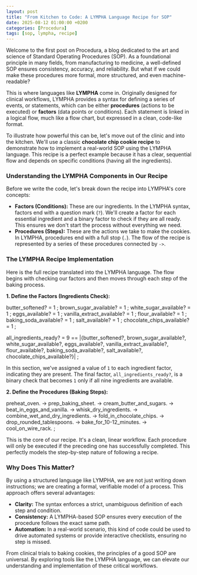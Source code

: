 ```yaml
---
layout: post
title: "From Kitchen to Code: A LYMPHA Language Recipe for SOP"
date: 2025-08-12 01:00:00 +0200
categories: [Procedura]
tags: [sop, lympha, recipe]
---
```


Welcome to the first post on Procedura, a blog dedicated to the art and science of Standard Operating Procedures (SOP). As a foundational principle in many fields, from manufacturing to medicine, a well-defined SOP ensures consistency, accuracy, and reliability. But what if we could make these procedures more formal, more structured, and even machine-readable?

This is where languages like **LYMPHA** come in. Originally designed for clinical workflows, LYMPHA provides a syntax for defining a series of events, or statements, which can be either **procedures** (actions to be executed) or **factors** (data points or conditions). Each statement is linked in a logical flow, much like a flow chart, but expressed in a clean, code-like format.

To illustrate how powerful this can be, let's move out of the clinic and into the kitchen. We'll use a classic **chocolate chip cookie recipe** to demonstrate how to implement a real-world SOP using the LYMPHA language. This recipe is a perfect example because it has a clear, sequential flow and depends on specific conditions (having all the ingredients).

### Understanding the LYMPHA Components in Our Recipe

Before we write the code, let's break down the recipe into LYMPHA's core concepts:

* **Factors (Conditions):** These are our ingredients. In the LYMPHA syntax, factors end with a question mark (`?`). We'll create a factor for each essential ingredient and a binary factor to check if they are all ready. This ensures we don't start the process without everything we need.
* **Procedures (Steps):** These are the actions we take to make the cookies. In LYMPHA, procedures end with a full stop (`.`). The flow of the recipe is represented by a series of these procedures connected by `->`.

### The LYMPHA Recipe Implementation

Here is the full recipe translated into the LYMPHA language. The flow begins with checking our factors and then moves through each step of the baking process.

**1. Define the Factors (Ingredients Check):**

butter_softened? = 1 ;
brown_sugar_available? = 1 ;
white_sugar_available? = 1 ;
eggs_available? = 1 ;
vanilla_extract_available? = 1 ;
flour_available? = 1 ;
baking_soda_available? = 1 ;
salt_available? = 1 ;
chocolate_chips_available? = 1 ;

all_ingredients_ready? = 9 == |{butter_softened?, brown_sugar_available?, white_sugar_available?, eggs_available?, vanilla_extract_available?, flour_available?, baking_soda_available?, salt_available?, chocolate_chips_available?}| ;


In this section, we've assigned a value of `1` to each ingredient factor, indicating they are present. The final factor, `all_ingredients_ready?`, is a binary check that becomes `1` only if all nine ingredients are available.

**2. Define the Procedures (Baking Steps):**

preheat_oven. -> prep_baking_sheet. ->
cream_butter_and_sugars. ->
beat_in_eggs_and_vanilla. ->
whisk_dry_ingredients. ->
combine_wet_and_dry_ingredients. ->
fold_in_chocolate_chips. ->
drop_rounded_tablespoons. ->
bake_for_10-12_minutes. ->
cool_on_wire_rack. ;


This is the core of our recipe. It's a clean, linear workflow. Each procedure will only be executed if the preceding one has successfully completed. This perfectly models the step-by-step nature of following a recipe.

### Why Does This Matter?

By using a structured language like LYMPHA, we are not just writing down instructions; we are creating a formal, verifiable model of a process. This approach offers several advantages:

* **Clarity:** The syntax enforces a strict, unambiguous definition of each step and condition.
* **Consistency:** A LYMPHA-based SOP ensures every execution of the procedure follows the exact same path.
* **Automation:** In a real-world scenario, this kind of code could be used to drive automated systems or provide interactive checklists, ensuring no step is missed.

From clinical trials to baking cookies, the principles of a good SOP are universal. By exploring tools like the LYMPHA language, we can elevate our understanding and implementation of these critical workflows.